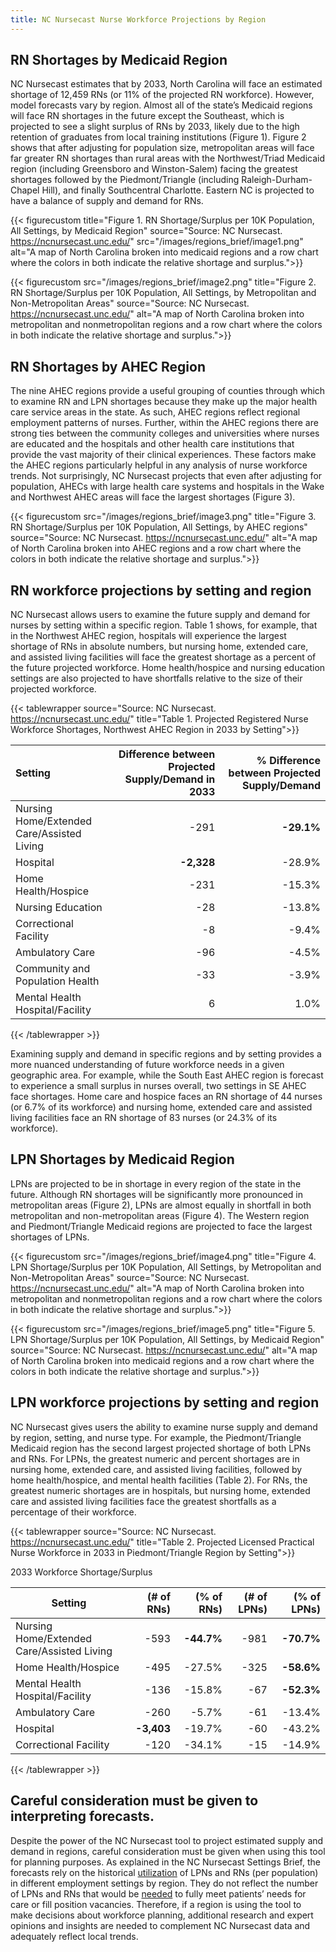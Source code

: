 ```yaml
---
title: NC Nursecast Nurse Workforce Projections by Region
---
```


## RN Shortages by Medicaid Region 

NC Nursecast estimates that by 2033, North Carolina will face an estimated shortage of 12,459 RNs (or
11% of the projected RN workforce). However, model forecasts vary by
region. Almost all of the state’s Medicaid regions will face RN
shortages in the future except the Southeast, which is projected to see
a slight surplus of RNs by 2033, likely due to the high retention of
graduates from local training institutions (Figure 1). Figure 2 shows
that after adjusting for population size, metropolitan areas will face
far greater RN shortages than rural areas with the Northwest/Triad
Medicaid region (including Greensboro and Winston-Salem) facing the
greatest shortages followed by the Piedmont/Triangle (including
Raleigh-Durham-Chapel Hill), and finally Southcentral Charlotte. Eastern
NC is projected to have a balance of supply and demand for RNs.

{{< figurecustom title="Figure 1. RN Shortage/Surplus per 10K Population, All Settings, by Medicaid Region" source="Source: NC Nursecast. https://ncnursecast.unc.edu/" src="/images/regions_brief/image1.png" alt="A map of North Carolina broken into medicaid regions and a row chart where the colors in both indicate the relative shortage and surplus.">}}

{{< figurecustom src="/images/regions_brief/image2.png" title="Figure 2. RN Shortage/Surplus per 10K Population, All Settings, by Metropolitan and Non-Metropolitan Areas" source="Source: NC Nursecast. https://ncnursecast.unc.edu/" alt="A map of North Carolina broken into metropolitan and nonmetropolitan regions and a row chart where the colors in both indicate the relative shortage and surplus.">}}

## RN Shortages by AHEC Region
The nine AHEC regions provide a useful
grouping of counties through which to examine RN and LPN shortages
because they make up the major health care service areas in the state.
As such, AHEC regions reflect regional employment patterns of
nurses. Further, within the AHEC regions there are strong ties between
the community colleges and universities where nurses are educated and
the hospitals and other health care institutions that provide the vast
majority of their clinical experiences. These factors make the AHEC
regions particularly helpful in any analysis of nurse workforce trends.
Not surprisingly, NC Nursecast projects that even after adjusting for
population, AHECs with large health care systems and hospitals in the
Wake and Northwest AHEC areas will face the largest shortages (Figure
3).



{{< figurecustom src="/images/regions_brief/image3.png" title="Figure 3. RN Shortage/Surplus per 10K Population, All Settings, by AHEC regions" source="Source: NC Nursecast. https://ncnursecast.unc.edu/" alt="A map of North Carolina broken into AHEC regions and a row chart where the colors in both indicate the relative shortage and surplus.">}}



## RN workforce projections by setting and region
 NC Nursecast allows
users to examine the future supply and demand for nurses by setting
within a specific region. Table 1 shows, for example, that in the
Northwest AHEC region, hospitals will experience the largest shortage of
RNs in absolute numbers, but nursing home, extended care, and assisted
living facilities will face the greatest shortage as a percent of the
future projected workforce. Home health/hospice and nursing education
settings are also projected to have shortfalls relative to the size of
their projected workforce.


{{< tablewrapper source="Source: NC Nursecast. https://ncnursecast.unc.edu/" title="Table 1. Projected Registered Nurse Workforce Shortages, Northwest AHEC Region in 2033 by Setting">}}

| **Setting**                                | **Difference between Projected Supply/Demand in 2033** | **% Difference between Projected Supply/Demand** |
|:-------------------------------------------|-------------------------------------------------------:|-------------------------------------------------:|
| Nursing Home/Extended Care/Assisted Living | -291                                                   | **-29.1%**                                       |
| Hospital                                   | **-2,328**                                             | -28.9%                                           |
| Home Health/Hospice                        | -231                                                   | -15.3%                                           |
| Nursing Education                          | -28                                                    | -13.8%                                           |
| Correctional Facility                      | -8                                                     | -9.4%                                            |
| Ambulatory Care                            | -96                                                    | -4.5%                                            |
| Community and Population Health            | -33                                                    | -3.9%                                            |
| Mental Health Hospital/Facility            | 6                                                      | 1.0%                                             |

{{< /tablewrapper >}}


Examining supply and demand in specific regions and by setting provides
a more nuanced understanding of future workforce needs in a given
geographic area. For example, while the South East AHEC region is
forecast to experience a small surplus in nurses overall, two settings
in SE AHEC face shortages. Home care and hospice faces an RN shortage of
44 nurses (or 6.7% of its workforce) and nursing home, extended care and
assisted living facilities face an RN shortage of 83 nurses (or 24.3% of
its workforce).

## LPN Shortages by Medicaid Region
 LPNs are projected to be in
shortage in every region of the state in the future. Although RN
shortages will be significantly more pronounced in metropolitan areas
(Figure 2), LPNs are almost equally in shortfall in both metropolitan
and non-metropolitan areas (Figure 4). The Western region and
Piedmont/Triangle Medicaid regions are projected to face the largest
shortages of LPNs.

{{< figurecustom src="/images/regions_brief/image4.png" title="Figure 4. LPN Shortage/Surplus per 10K Population, All Settings, by Metropolitan and Non-Metropolitan Areas"  source="Source: NC Nursecast. https://ncnursecast.unc.edu/" alt="A map of North Carolina broken into metropolitan and nonmetropolitan regions and a row chart where the colors in both indicate the relative shortage and surplus.">}}


{{< figurecustom src="/images/regions_brief/image5.png" title="Figure 5. LPN Shortage/Surplus per 10K Population, All Settings, by Medicaid Region" source="Source: NC Nursecast. https://ncnursecast.unc.edu/" alt="A map of North Carolina broken into medicaid regions and a row chart where the colors in both indicate the relative shortage and surplus.">}}


## LPN workforce projections by setting and region
 NC Nursecast gives
users the ability to examine nurse supply and demand by region, setting,
and nurse type. For example, the Piedmont/Triangle Medicaid region has
the second largest projected shortage of both LPNs and RNs. For LPNs,
the greatest numeric and percent shortages are in nursing home, extended
care, and assisted living facilities, followed by home health/hospice,
and mental health facilities (Table 2). For RNs, the greatest numeric
shortages are in hospitals, but nursing home, extended care and assisted
living facilities face the greatest shortfalls as a percentage of their
workforce.

{{< tablewrapper source="Source: NC Nursecast. https://ncnursecast.unc.edu/" title="Table 2. Projected Licensed Practical Nurse Workforce in 2033 in Piedmont/Triangle Region by Setting">}}
                                    
<div class="has-text-right has-text-weight-bold has-text-dark" >2033 Workforce Shortage/Surplus </div>

|  Setting                                   | (\# of RNs)                     | (% of RNs) | (\# of LPNs) | (% of LPNs) |
|--------------------------------------------|--------------------------------:|-----------:|-------------:|------------:|
| Nursing Home/Extended Care/Assisted Living | -593                            | **-44.7%** | -981         | **-70.7%**  |
| Home Health/Hospice                        | -495                            | -27.5%     | -325         | **-58.6%**  |
| Mental Health Hospital/Facility            | -136                            | -15.8%     | -67          | **-52.3%**  |
| Ambulatory Care                            | -260                            | -5.7%      | -61          | -13.4%      |
| Hospital                                   | **-3,403**                      | -19.7%     | -60          | -43.2%      |
| Correctional Facility                      | -120                            | -34.1%     | -15          | -14.9%      |

{{< /tablewrapper >}}


## Careful consideration must be given to interpreting forecasts.  
Despite the power of the NC Nursecast tool to project estimated supply
and demand in regions, careful consideration must be given when using
this tool for planning purposes. As explained in the NC Nursecast
Settings Brief, the forecasts rely on the historical <u>utilization</u>
of LPNs and RNs (per population) in different employment settings by
region. They do not reflect the number of LPNs and RNs that would
be <u>needed</u> to fully meet patients’ needs for care or fill position
vacancies. Therefore, if a region is using the tool to make decisions
about workforce planning, additional research and expert opinions and
insights are needed to complement NC Nursecast data and adequately
reflect local trends.
